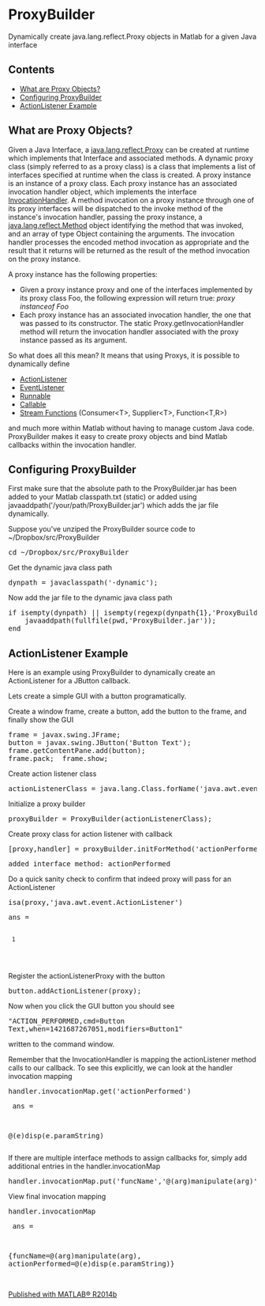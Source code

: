 # ProxyBuilder
Dynamically create java.lang.reflect.Proxy objects in Matlab for a given Java interface 

<html>
    <head>
      <meta http-equiv="Content-Type" content="text/html; charset=utf-8">
      <link rel="stylesheet" type="text/css" href="README.css">
  <meta name="generator" content="MATLAB 8.4"><link rel="schema.DC" href="http://purl.org/dc/elements/1.1/"><meta name="DC.date" content="2015-01-19"><meta name="DC.source" content="ProxyObjects.m"><style type="text/css">
  </style></head><body><div class="content"><h2>Contents</h2><div><ul><li><a href="#1">What are Proxy Objects?</a></li><li><a href="#2">Configuring ProxyBuilder</a></li><li><a href="#5">ActionListener Example</a></li></ul></div><h2>What are Proxy Objects?<a name="1"></a></h2><p>Given a Java Interface, a <a href="http://docs.oracle.com/javase/8/docs/api/java/lang/reflect/Proxy.html">java.lang.reflect.Proxy</a> can be created at runtime which implements that Interface and associated methods. A dynamic proxy class (simply referred to as a proxy class) is a class that implements a list of interfaces specified at runtime when the class is created. A proxy instance is an instance of a proxy class. Each proxy instance has an associated invocation handler object, which implements the interface <a href="http://docs.oracle.com/javase/8/docs/api/java/lang/reflect/InvocationHandler.html">InvocationHandler</a>. A method invocation on a proxy instance through one of its proxy interfaces will be dispatched to the invoke method of the instance's invocation handler, passing the proxy instance, a <a href="http://docs.oracle.com/javase/8/docs/api/java/lang/reflect/Method.html">java.lang.reflect.Method</a> object identifying the method that was invoked, and an array of type Object containing the arguments. The invocation handler processes the encoded method invocation as appropriate and the result that it returns will be returned as the result of the method invocation on the proxy instance.</p><p>A proxy instance has the following properties:</p><div><ul><li>Given a proxy instance proxy and one of the interfaces implemented by its proxy class Foo, the following expression will return true: <i>proxy</i> <i>instanceof</i> <i>Foo</i></li><li>Each proxy instance has an associated invocation handler, the one that was passed to its constructor. The static Proxy.getInvocationHandler method will return the invocation handler associated with the proxy instance passed as its argument.</li></ul></div><p>So what does all this mean?  It means that using Proxys, it is possible to dynamically define</p><div><ul><li><a href="http://docs.oracle.com/javase/8/docs/api/java/awt/event/ActionListener.html">ActionListener</a></li><li><a href="http://docs.oracle.com/javase/8/docs/api/java/util/EventListener.html">EventListener</a></li><li><a href="http://docs.oracle.com/javase/8/docs/api/java/lang/Runnable.html">Runnable</a></li><li><a href="http://docs.oracle.com/javase/8/docs/api/java/util/concurrent/Callable.html">Callable</a></li><li><a href="http://docs.oracle.com/javase/8/docs/api/java/util/function/package-summary.html">Stream Functions</a> (Consumer&lt;T&gt;, Supplier&lt;T&gt;, Function&lt;T,R&gt;)</li></ul></div><p>and much more within Matlab without having to manage custom Java code.  ProxyBuilder makes it easy to create proxy objects and bind Matlab callbacks within the invocation handler.</p><h2>Configuring ProxyBuilder<a name="2"></a></h2><p>First make sure that the absolute path to the ProxyBuilder.jar has been added to your Matlab classpath.txt (static) or added using javaaddpath('/your/path/ProxyBuilder.jar') which adds the jar file dynamically.</p><p>Suppose you've unziped the ProxyBuilder source code to ~/Dropbox/src/ProxyBuilder</p><pre class="codeinput">cd <span class="string">~/Dropbox/src/ProxyBuilder</span>
</pre><p>Get the dynamic java class path</p><pre class="codeinput">dynpath = javaclasspath(<span class="string">'-dynamic'</span>);
</pre><p>Now add the jar file to the dynamic java class path</p><pre class="codeinput"><span class="keyword">if</span> isempty(dynpath) || isempty(regexp(dynpath{1},<span class="string">'ProxyBuilder.jar'</span>));
    javaaddpath(fullfile(pwd,<span class="string">'ProxyBuilder.jar'</span>));
<span class="keyword">end</span>
</pre><h2>ActionListener Example<a name="5"></a></h2><p>Here is an example using ProxyBuilder to dynamically create an ActionListener for a JButton callback.</p><p>Lets create a simple GUI with a button programatically.</p><p>Create a window frame, create a button, add the button to the frame, and finally show the GUI</p><pre class="codeinput">frame = javax.swing.JFrame;
button = javax.swing.JButton(<span class="string">'Button Text'</span>);
frame.getContentPane.add(button);
frame.pack;  frame.show;
</pre><p>Create action listener class</p><pre class="codeinput">actionListenerClass = java.lang.Class.forName(<span class="string">'java.awt.event.ActionListener'</span>);
</pre><p>Initialize a proxy builder</p><pre class="codeinput">proxyBuilder = ProxyBuilder(actionListenerClass);
</pre><p>Create proxy class for action listener with callback</p><pre class="codeinput">[proxy,handler] = proxyBuilder.initForMethod(<span class="string">'actionPerformed'</span>,<span class="string">'@(e)disp(e.paramString)'</span>);
</pre><pre class="codeoutput">added interface method: actionPerformed
</pre><p>Do a quick sanity check to confirm that indeed proxy will pass for an ActionListener</p><pre class="codeinput">isa(proxy,<span class="string">'java.awt.event.ActionListener'</span>)
</pre><pre class="codeoutput">
ans =

     1
</pre><p>Register the actionListenerProxy with the button</p><pre class="codeinput">button.addActionListener(proxy);
</pre><p>Now when you click the GUI button you should see</p><pre>"ACTION_PERFORMED,cmd=Button Text,when=1421687267051,modifiers=Button1"</pre><p>written to the command window.</p><p>Remember that the InvocationHandler is mapping the actionListener method calls to our callback.  To see this explicitly, we can look at the handler invocation mapping</p><pre class="codeinput">handler.invocationMap.get(<span class="string">'actionPerformed'</span>)
</pre><pre class="codeoutput">
ans =

@(e)disp(e.paramString)
</pre><p>If there are multiple interface methods to assign callbacks for, simply add additional entries in the handler.invocationMap</p><pre class="codeinput">handler.invocationMap.put(<span class="string">'funcName'</span>,<span class="string">'@(arg)manipulate(arg)'</span>);
</pre><p>View final invocation mapping</p><pre class="codeinput">handler.invocationMap
</pre><pre class="codeoutput"> 
ans =
 
{funcName=@(arg)manipulate(arg), actionPerformed=@(e)disp(e.paramString)}
</pre><p class="footer"><br><a href="http://www.mathworks.com/products/matlab/">Published with MATLAB&reg; R2014b</a><br></p></div>
</body></html>
